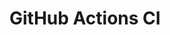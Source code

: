 # GitHub Actions CI









































































































































































































































































































































































































































































































































































































































































































































































































































































































































































































































































































































































































































































































































































































































































































































































































































































































































































































































































































































































































































































































































































































































































































































































































































































































































































































































































































































































































































































































































































